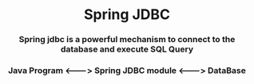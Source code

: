 <div style="text-align: center;" markdown="1">
    <h1>Spring JDBC</h1>

<h3>Spring jdbc is a powerful mechanism to connect to the database and execute SQL Query</h3>
<h3>Java Program <---> Spring JDBC module <---> DataBase</h3>

</div>
